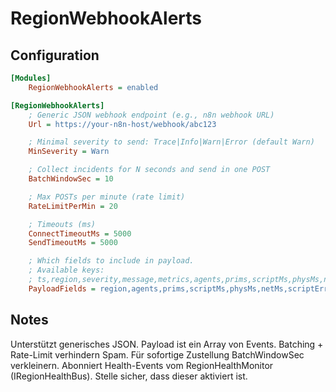 # RegionWebhookAlerts

## Configuration
~~~ini
[Modules]
    RegionWebhookAlerts = enabled

[RegionWebhookAlerts]
    ; Generic JSON webhook endpoint (e.g., n8n webhook URL)
    Url = https://your-n8n-host/webhook/abc123

    ; Minimal severity to send: Trace|Info|Warn|Error (default Warn)
    MinSeverity = Warn

    ; Collect incidents for N seconds and send in one POST
    BatchWindowSec = 10

    ; Max POSTs per minute (rate limit)
    RateLimitPerMin = 20

    ; Timeouts (ms)
    ConnectTimeoutMs = 5000
    SendTimeoutMs = 5000

    ; Which fields to include in payload.
    ; Available keys:
    ; ts,region,severity,message,metrics,agents,prims,scriptMs,physMs,netMs,scriptErrors,uptime
    PayloadFields = region,agents,prims,scriptMs,physMs,netMs,scriptErrors,uptime,severity,message,ts
~~~

## Notes

Unterstützt generisches JSON. Payload ist ein Array von Events.
Batching + Rate-Limit verhindern Spam. Für sofortige Zustellung BatchWindowSec verkleinern.
Abonniert Health-Events vom RegionHealthMonitor (IRegionHealthBus). Stelle sicher, dass dieser aktiviert ist.